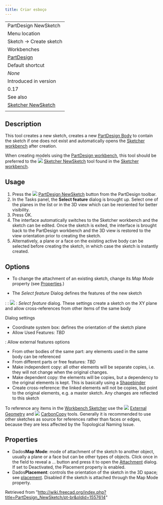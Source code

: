 ```yaml
---
title: Criar esboço
---
```

|  |
| --- |
| PartDesign NewSketch |
| Menu location |
| Sketch → Create sketch |
| Workbenches |
| [PartDesign](/PartDesign_Workbench "PartDesign Workbench") |
| Default shortcut |
| *None* |
| Introduced in version |
| 0.17 |
| See also |
| [Sketcher NewSketch](/Sketcher_NewSketch "Sketcher NewSketch") |
|  |

## Description

This tool creates a new sketch, creates a new [PartDesign Body](/PartDesign_Body "PartDesign Body") to contain the sketch if one does not exist and automatically opens the [Sketcher workbench](/Sketcher_Workbench "Sketcher Workbench") after creation.

When creating models using the [PartDesign workbench](/PartDesign_Workbench "PartDesign Workbench"), this tool should be preferred to the ![](/images/Sketcher_NewSketch.svg) [Sketcher NewSketch](/Sketcher_NewSketch "Sketcher NewSketch") tool found in the [Sketcher workbench](/Sketcher_Workbench "Sketcher Workbench").

## Usage

1. Press the ![](/images/PartDesign_NewSketch.svg) [PartDesign NewSketch](/PartDesign_NewSketch "PartDesign NewSketch") button from the PartDesign toolbar.
2. In the Tasks panel, the **Select feature** dialog is brought up. Select one of the planes in the list or in the 3D view which can be reoriented for better visibility.
3. Press OK.
4. The interface automatically switches to the Sketcher workbench and the sketch can be edited. Once the sketch is exited, the interface is brought back to the PartDesign workbench and the 3D view is restored to the view orientation prior to creating the sketch.
5. Alternatively, a plane or a face on the existing active body can be selected before creating the sketch, in which case the sketch is instantly created.

## Options

* To change the attachment of an existing sketch, change its *Map Mode* property (see [Properties](#Properties).)

* The *Select feature* Dialog defines the features of the new sketch

:   :   ![](/images/PartDesign.CreateSketch.SelectFeatureDialog.jpeg)
    :   *Select feature* dialog. These settings create a sketch on the XY plane and allow cross-references from other items of the same body

Dialog settings

* Coordinate system box: defines the orientation of the sketch plane
* Allow Used Features: *TBD*

:   Allow external features options

* From other bodies of the same part: any elements used in the same body can be referenced
* From different parts or free features: *TBD*
* Make independent copy: all other elements will be separate copies, i.e. they will not change when the original changes.
* Make dependent copy: the elements will be copies, but a dependency to the original elements is kept. This is basically using a [Shapebinder](/PartDesign_ShapeBinder "PartDesign ShapeBinder")
* Create cross-reference: the linked elements will not be copies, but point to the original elements, e.g. a master sketch. Any changes are reflected to this sketch

To reference any items in the [Workbench Sketcher](/Sketcher_Workbench "Sketcher Workbench") use the ![](/images/Sketcher_External.svg) [External Geometry](/Sketcher_External "Sketcher External") and ![](/images/Sketcher_CarbonCopy.svg) [CarbonCopy](/Sketcher_CarbonCopy "Sketcher CarbonCopy") tools. Generally it is recommended to use other sketches as source for references rather than faces or edges, because they are less affected by the Topological Naming Issue.

## Properties

* Dados**Map Mode**: mode of attachment of the sketch to another object, usually a plane or a face but can be other types of objects. Click once in the field to reveal a ... button and press it to open the [Attachment](/Part_EditAttachment "Part EditAttachment") dialog. If set to Deactivated, the Placement property is enabled.
* Dados**Placement**: controls the orientation of the sketch in the 3D space; see [placement](/Std_Placement "Std Placement"). Disabled if the sketch is attached through the Map Mode property.

Retrieved from "<http://wiki.freecad.org/index.php?title=PartDesign_NewSketch/pt-br&oldid=1557614>"